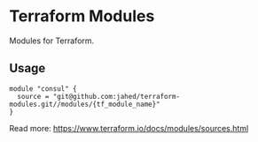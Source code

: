 # Terraform Modules

Modules for Terraform.

## Usage

```
module "consul" {
  source = "git@github.com:jahed/terraform-modules.git//modules/{tf_module_name}"
}
```

Read more: https://www.terraform.io/docs/modules/sources.html
